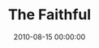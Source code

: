 ---
layout: series
series: "The Faithful"
permalink: "/the-faithful/"
title: "The Faithful"
date: 2010-08-15 00:00:00
endDate: 2010-09-12 00:00:00
description: "Everybody loves super-heroes. Maybe it's because we're inspired by stories of everyday people moved to action for something they believe in. The Bible has its share of ''super-heroes,'' the faithful, who show us through their actions that faith isn't staticit's life in action. Join us as we take a look at some heroes of faith to learn how to become people of action in our own lives.   "
src: "http://s3.amazonaws.com/crossroads-media/images/90x90_Faithful-1.jpg"
---